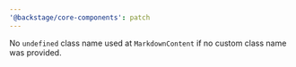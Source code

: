 ```yaml
---
'@backstage/core-components': patch
---
```


No `undefined` class name used at `MarkdownContent` if no custom class name was provided.

